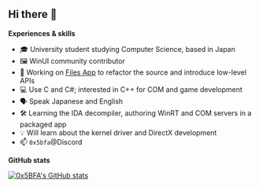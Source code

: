 ## Hi there 👋

**Experiences & skills**

- 🎓 University student studying Computer Science, based in Japan
- 🖼️ WinUI community contributor
- 🔭 Working on [Files App](https://files.community) to refactor the source and introduce low-level APIs
- 💻 Use C and C#; interested in C++ for COM and game development
- 🗣️ Speak Japanese and English
- 🛠️ Learning the IDA decompiler, authoring WinRT and COM servers in a packaged app
- 💡 Will learn about the kernel driver and DirectX development
- 📫 `0x5bfa`@Discord

**GitHub stats**

[![0x5BFA's GitHub stats](https://github-readme-stats.vercel.app/api?username=0x5BFA)](https://github.com/0x5BFA)
